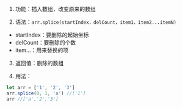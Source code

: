 1. 功能：插入数组，改变原来的数组

2. 语法：`arr.splice(startIndex，delCount，item1，item2...itemN)`

- startIndex：要删除的起始坐标
- delCount：要删除的个数
- item...：用来替换的项

3. 返回值：删除的数组

4. 用法：

```js
let arr = ['1', '2', '3']
arr.splice(0, 1, 'a') //['1']
arr //['a','2','3']
```
